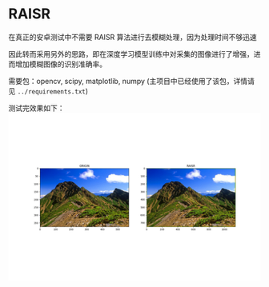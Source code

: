 # RAISR

在真正的安卓测试中不需要 RAISR 算法进行去模糊处理，因为处理时间不够迅速

因此转而采用另外的思路，即在深度学习模型训练中对采集的图像进行了增强，进而增加模糊图像的识别准确率。

需要包：opencv, scipy, matplotlib, numpy (主项目中已经使用了该包，详情请见 `../requirements.txt`)

测试完效果如下：
![image](fig2.png)
